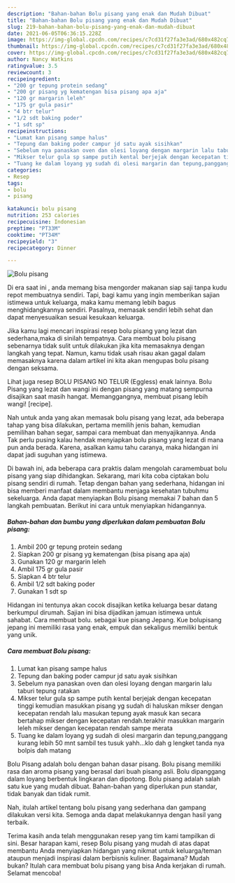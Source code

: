 ```yaml
---
description: "Bahan-bahan Bolu pisang yang enak dan Mudah Dibuat"
title: "Bahan-bahan Bolu pisang yang enak dan Mudah Dibuat"
slug: 219-bahan-bahan-bolu-pisang-yang-enak-dan-mudah-dibuat
date: 2021-06-05T06:36:15.228Z
image: https://img-global.cpcdn.com/recipes/c7cd31f27fa3e3ad/680x482cq70/bolu-pisang-foto-resep-utama.jpg
thumbnail: https://img-global.cpcdn.com/recipes/c7cd31f27fa3e3ad/680x482cq70/bolu-pisang-foto-resep-utama.jpg
cover: https://img-global.cpcdn.com/recipes/c7cd31f27fa3e3ad/680x482cq70/bolu-pisang-foto-resep-utama.jpg
author: Nancy Watkins
ratingvalue: 3.5
reviewcount: 3
recipeingredient:
- "200 gr tepung protein sedang"
- "200 gr pisang yg kematengan bisa pisang apa aja"
- "120 gr margarin leleh"
- "175 gr gula pasir"
- "4 btr telur"
- "1/2 sdt baking poder"
- "1 sdt sp"
recipeinstructions:
- "Lumat kan pisang sampe halus"
- "Tepung dan baking poder campur jd satu ayak sisihkan"
- "Sebelum nya panaskan oven dan olesi loyang dengan margarin lalu taburi tepung ratakan"
- "Mikser telur gula sp sampe putih kental berjejak dengan kecepatan tinggi kemudian masukkan pisang yg sudah di haluskan mikser dengan kecepatan rendah lalu masukan tepung ayak masuk kan secara bertahap mikser dengan kecepatan rendah.terakhir masukkan margarin leleh mikser dengan kecepatan rendah sampe merata"
- "Tuang ke dalam loyang yg sudah di olesi margarin dan tepung,panggang kurang lebih 50 mnt sambil tes tusuk yahh...klo dah g lengket tanda nya bolpis dah matang"
categories:
- Resep
tags:
- bolu
- pisang

katakunci: bolu pisang 
nutrition: 253 calories
recipecuisine: Indonesian
preptime: "PT33M"
cooktime: "PT34M"
recipeyield: "3"
recipecategory: Dinner

---
```



![Bolu pisang](https://img-global.cpcdn.com/recipes/c7cd31f27fa3e3ad/680x482cq70/bolu-pisang-foto-resep-utama.jpg)

Di era  saat ini , anda memang bisa mengorder makanan siap saji tanpa kudu repot membuatnya sendiri. Tapi, bagi kamu yang ingin memberikan sajian istimewa untuk keluarga, maka kamu memang lebih bagus menghidangkannya sendiri. Pasalnya, memasak sendiri lebih sehat dan dapat menyesuaikan sesuai kesukaan keluarga.

Jika kamu lagi mencari inspirasi resep bolu pisang yang lezat dan sederhana,maka di sinilah tempatnya. Cara membuat bolu pisang  sebenarnya tidak sulit untuk dilakukan jika kita memasaknya dengan langkah yang tepat. Namun, kamu tidak usah risau akan gagal dalam memasaknya 
karena dalam artikel ini kita akan mengupas bolu pisang dengan seksama.  

Lihat juga resep BOLU PISANG NO TELUR (Eggless) enak lainnya. Bolu Pisang yang lezat dan wangi ini dengan pisang yang matang sempurna disajikan saat masih hangat. Memanggangnya, membuat pisang lebih wangi! [recipe].

Nah untuk anda yang akan memasak bolu pisang yang lezat, ada beberapa tahap yang bisa dilakukan, pertama memilih jenis bahan, kemudian pemilihan bahan segar, sampai cara membuat dan menyajikannya. Anda Tak perlu pusing kalau hendak menyiapkan bolu pisang yang lezat di mana pun anda berada. Karena, asalkan kamu  tahu caranya, maka hidangan ini dapat jadi suguhan yang istimewa.

Di bawah ini, ada beberapa cara praktis  dalam mengolah caramembuat bolu pisang yang siap dihidangkan. Sekarang, mari kita coba ciptakan bolu pisang sendiri di rumah. Tetap dengan bahan yang sederhana, hidangan ini bisa memberi manfaat dalam membantu menjaga kesehatan tubuhmu sekeluarga. Anda dapat menyiapkan Bolu pisang memakai 7 bahan dan 5 langkah pembuatan. Berikut ini cara untuk menyiapkan hidangannya.

<!--inarticleads1-->

##### Bahan-bahan dan bumbu yang diperlukan dalam pembuatan Bolu pisang:

1. Ambil 200 gr tepung protein sedang
1. Siapkan 200 gr pisang yg kematengan (bisa pisang apa aja)
1. Gunakan 120 gr margarin leleh
1. Ambil 175 gr gula pasir
1. Siapkan 4 btr telur
1. Ambil 1/2 sdt baking poder
1. Gunakan 1 sdt sp


Hidangan ini tentunya akan cocok disajikan ketika keluarga besar datang berkumpul dirumah. Sajian ini bisa dijadikan jamuan istimewa untuk sahabat. Cara membuat bolu. sebagai kue pisang Jepang. Kue bolupisang jepang ini memiliki rasa yang enak, empuk dan sekaligus memiliki bentuk yang unik. 

<!--inarticleads2-->

##### Cara membuat Bolu pisang:

1. Lumat kan pisang sampe halus
1. Tepung dan baking poder campur jd satu ayak sisihkan
1. Sebelum nya panaskan oven dan olesi loyang dengan margarin lalu taburi tepung ratakan
1. Mikser telur gula sp sampe putih kental berjejak dengan kecepatan tinggi kemudian masukkan pisang yg sudah di haluskan mikser dengan kecepatan rendah lalu masukan tepung ayak masuk kan secara bertahap mikser dengan kecepatan rendah.terakhir masukkan margarin leleh mikser dengan kecepatan rendah sampe merata
1. Tuang ke dalam loyang yg sudah di olesi margarin dan tepung,panggang kurang lebih 50 mnt sambil tes tusuk yahh...klo dah g lengket tanda nya bolpis dah matang


Bolu Pisang adalah bolu dengan bahan dasar pisang. Bolu pisang memiliki rasa dan aroma pisang yang berasal dari buah pisang asli. Bolu dipanggang dalam loyang berbentuk lingkaran dan dipotong. Bolu pisang adalah salah satu kue yang mudah dibuat. Bahan-bahan yang diperlukan pun standar, tidak banyak dan tidak rumit. 

Nah, itulah artikel tentang  bolu pisang  yang sederhana dan gampang dilakukan versi kita. Semoga anda dapat melakukannya dengan hasil yang terbaik. 

Terima kasih anda telah menggunakan resep yang tim kami tampilkan di sini. Besar harapan kami, resep  Bolu pisang yang mudah di atas dapat membantu Anda menyiapkan hidangan yang nikmat untuk keluarga/teman ataupun menjadi inspirasi dalam berbisnis kuliner. Bagaimana? Mudah bukan? Itulah cara membuat bolu pisang yang bisa Anda kerjakan di rumah. Selamat mencoba!

